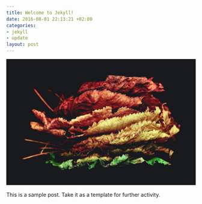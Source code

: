 ```yaml
---
title: Welcome to Jekyll!
date: 2016-08-01 22:13:21 +02:00
categories:
- jekyll
- update
layout: post
---
```


![Leafs](images/Leafs.jpeg)

This is a sample post. Take it as a template for further activity.
